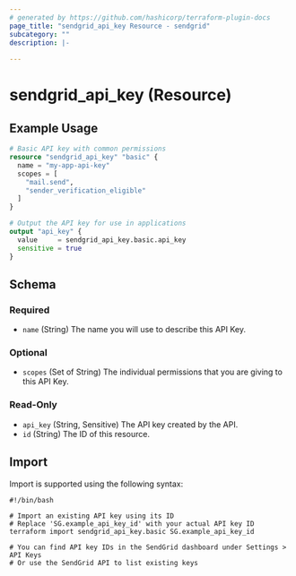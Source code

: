```yaml
---
# generated by https://github.com/hashicorp/terraform-plugin-docs
page_title: "sendgrid_api_key Resource - sendgrid"
subcategory: ""
description: |-
  
---
```


# sendgrid_api_key (Resource)



## Example Usage

```terraform
# Basic API key with common permissions
resource "sendgrid_api_key" "basic" {
  name = "my-app-api-key"
  scopes = [
    "mail.send",
    "sender_verification_eligible"
  ]
}

# Output the API key for use in applications
output "api_key" {
  value     = sendgrid_api_key.basic.api_key
  sensitive = true
}
```

<!-- schema generated by tfplugindocs -->
## Schema

### Required

- `name` (String) The name you will use to describe this API Key.

### Optional

- `scopes` (Set of String) The individual permissions that you are giving to this API Key.

### Read-Only

- `api_key` (String, Sensitive) The API key created by the API.
- `id` (String) The ID of this resource.

## Import

Import is supported using the following syntax:

```shell
#!/bin/bash

# Import an existing API key using its ID
# Replace 'SG.example_api_key_id' with your actual API key ID
terraform import sendgrid_api_key.basic SG.example_api_key_id

# You can find API key IDs in the SendGrid dashboard under Settings > API Keys
# Or use the SendGrid API to list existing keys
```
